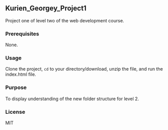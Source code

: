 ## Kurien_Georgey_Project1
Project one of level two of the web development course.

### Prerequisites
None.

### Usage
Clone the project, <code>cd</code> to your directory/download, unzip the file, and run the index.html file.

### Purpose
To display understanding of the new folder structure for level 2.

### License
MIT
